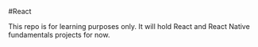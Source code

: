 #React

This repo is for learning purposes only. It will hold React and React Native fundamentals projects for now.